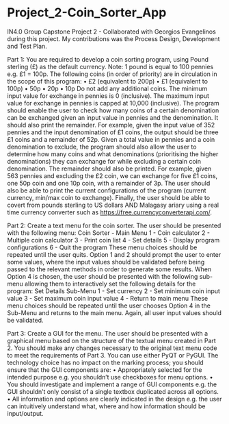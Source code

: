 # Project_2-Coin_Sorter_App

IN4.0 Group Capstone Project 2 - Collaborated with Georgios Evangelinos during this project. My contributions was the Process Design, Development and Test Plan. 

Part 1:
You are required to develop a coin sorting program, using Pound sterling (£) as the default currency. Note: 1 pound is equal to 100 pennies e.g. £1 = 100p.
The following coins (in order of priority) are in circulation in the scope of this program:
• £2 (equivalent to 200p)
• £1 (equivalent to 100p)
• 50p
• 20p
• 10p
Do not add any additional coins. The minimum input value for exchange in pennies is 0 (inclusive). The maximum input value for exchange in pennies is capped at 10,000 (inclusive). The program should enable the user to check how many coins of a certain denomination can be exchanged given an input value in pennies and the denomination. It should also print the remainder. For example, given the input value of 352 pennies and the input denomination of £1 coins, the output should be three £1 coins and a remainder of 52p.
Given a total value in pennies and a coin denomination to exclude, the program should also allow the user to determine how many coins and what denominations (prioritising the higher denominations) they can exchange for while excluding a certain coin denomination. The remainder should also be printed. For example, given 563 pennies and excluding the £2 coin, we can exchange for five £1 coins, one 50p coin and one 10p coin, with a remainder of 3p.
The user should also be able to print the current configurations of the program (current currency, min/max coin to exchange). Finally, the user should be able to covert from pounds sterling to US dollars AND Malagasy ariary using a real time currency converter such as https://free.currencyconverterapi.com/.

Part 2:
Create a text menu for the coin sorter. The user should be presented with the following menu:
Coin Sorter - Main Menu
1 - Coin calculator
2 - Multiple coin calculator
3 - Print coin list
4 - Set details
5 - Display program configurations
6 - Quit the program
These menu choices should be repeated until the user quits. Option 1 and 2 should prompt the user to enter some values, where the input values should be validated before being passed to the relevant methods in order to generate some results.
When Option 4 is chosen, the user should be presented with the following sub-menu allowing them to interactively set the following details for the program:
Set Details Sub-Menu
1 - Set currency
2 - Set minimum coin input value
3 - Set maximum coin input value
4 - Return to main menu
These menu choices should be repeated until the user chooses Option 4 in the Sub-Menu and returns to the main menu. Again, all user input values should be validated.

Part 3:
Create a GUI for the menu. The user should be presented with a graphical menu based on the structure of the textual menu created in Part 2. You should make any changes necessary to the original text menu code to meet the requirements of Part 3.
You can use either PyQT or PyGUI. The technology choice has no impact on the marking process; you should ensure that the GUI components are:
• Appropriately selected for the intended purpose e.g. you shouldn’t use checkboxes for menu options.
• You should investigate and implement a range of GUI components e.g. the GUI shouldn’t only consist of a single textbox duplicated across all options.
• All information and options are clearly indicated in the design e.g. the user can intuitively understand what, where and how information should be input/output.

